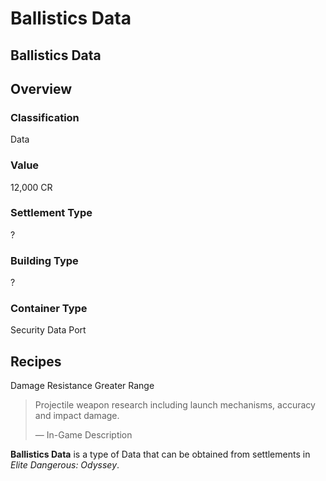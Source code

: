 # Ballistics Data
## Ballistics Data

## Overview

### Classification

Data

### Value

12,000 CR

### Settlement Type

?

### Building Type

?

### Container Type

Security Data Port

## Recipes

Damage Resistance
Greater Range

> 
> 
> Projectile weapon research including launch mechanisms, accuracy and impact damage.
> 
> 
> — In-Game Description
> 

**Ballistics Data** is a type of Data that can be obtained from settlements in *Elite Dangerous: Odyssey*.